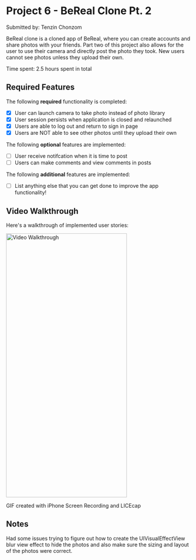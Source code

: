 # Project 6 - BeReal Clone Pt. 2

Submitted by: Tenzin Chonzom

BeReal clone is a cloned app of BeReal, where you can create accounts and share photos with your friends. Part two of this project also allows for the user to use their camera and directly post the photo they took. New users cannot see photos unless they upload their own.

Time spent: 2.5 hours spent in total

## Required Features

The following **required** functionality is completed:

- [X] User can launch camera to take photo instead of photo library
- [X] User session persists when application is closed and relaunched
- [X] Users are able to log out and return to sign in page
- [X] Users are NOT able to see other photos until they upload their own	
 
The following **optional** features are implemented:

- [ ] User receive notifcation when it is time to post
- [ ] Users can make comments and view comments in posts	

The following **additional** features are implemented:

- [ ] List anything else that you can get done to improve the app functionality!

## Video Walkthrough

Here's a walkthrough of implemented user stories:

<img src='https://i.imgur.com/iccpYYw.gif' title='Video Walkthrough' width='329' height='717' alt='Video Walkthrough' />

GIF created with iPhone Screen Recording and LICEcap

## Notes

Had some issues trying to figure out how to create the UIVisualEffectView blur view effect to hide the photos and also make sure the sizing and layout of the photos were correct. 
